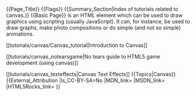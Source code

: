 {{Page_Title}}
{{Flags}}
{{Summary_Section|Index of tutorials related to canvas.}}
{{Basic Page}}
<code><canvas></code> is an HTML element which can be used to draw graphics using scripting (usually JavaScript). It can, for instance, be used to draw graphs, make photo compositions or do simple (and not so simple) animations.

[[tutorials/canvas/Canvas_tutorial|Introduction to Canvas]]

[[tutorials/canvas_notearsgame|No tears guide to HTML5 game development (using canvas)]]

[[tutorials/canvas_texteffects|Canvas Text Effects]]
{{Topics|Canvas}}
{{External_Attribution
|Is_CC-BY-SA=No
|MDN_link=
|MSDN_link=
|HTML5Rocks_link=
}}